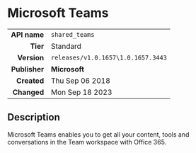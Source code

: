 # Microsoft Teams
| | |
|-:|-|
|**API name**|`shared_teams`|
|**Tier**|Standard|
|**Version**|`releases/v1.0.1657\1.0.1657.3443`|
|**Publisher**|**Microsoft**|
|**Created**|Thu Sep 06 2018|
|**Changed**|Mon Sep 18 2023|

## Description
Microsoft Teams enables you to get all your content, tools and conversations in the Team workspace with Office 365.
